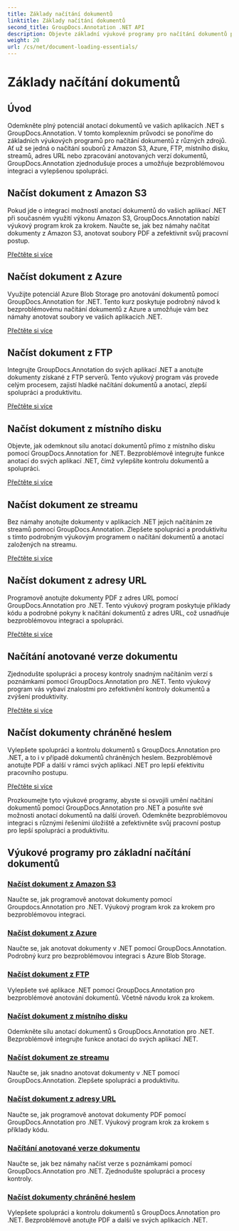 ```yaml
---
title: Základy načítání dokumentů
linktitle: Základy načítání dokumentů
second_title: GroupDocs.Annotation .NET API
description: Objevte základní výukové programy pro načítání dokumentů pomocí GroupDocs.Annotation .NET. Bezproblémová integrace s Amazon S3, Azure, FTP, místním diskem, streamy a dalšími.
weight: 20
url: /cs/net/document-loading-essentials/
---
```


# Základy načítání dokumentů

## Úvod

Odemkněte plný potenciál anotací dokumentů ve vašich aplikacích .NET s GroupDocs.Annotation. V tomto komplexním průvodci se ponoříme do základních výukových programů pro načítání dokumentů z různých zdrojů. Ať už se jedná o načítání souborů z Amazon S3, Azure, FTP, místního disku, streamů, adres URL nebo zpracování anotovaných verzí dokumentů, GroupDocs.Annotation zjednodušuje proces a umožňuje bezproblémovou integraci a vylepšenou spolupráci.

## Načíst dokument z Amazon S3
Pokud jde o integraci možností anotací dokumentů do vašich aplikací .NET při současném využití výkonu Amazon S3, GroupDocs.Annotation nabízí výukový program krok za krokem. Naučte se, jak bez námahy načítat dokumenty z Amazon S3, anotovat soubory PDF a zefektivnit svůj pracovní postup.

[Přečtěte si více](./load-document-from-amazon-s3/)

## Načíst dokument z Azure
Využijte potenciál Azure Blob Storage pro anotování dokumentů pomocí GroupDocs.Annotation for .NET. Tento kurz poskytuje podrobný návod k bezproblémovému načítání dokumentů z Azure a umožňuje vám bez námahy anotovat soubory ve vašich aplikacích .NET.

[Přečtěte si více](./load-document-from-azure/)

## Načíst dokument z FTP
Integrujte GroupDocs.Annotation do svých aplikací .NET a anotujte dokumenty získané z FTP serverů. Tento výukový program vás provede celým procesem, zajistí hladké načítání dokumentů a anotací, zlepší spolupráci a produktivitu.

[Přečtěte si více](./load-document-from-ftp/)

## Načíst dokument z místního disku
Objevte, jak odemknout sílu anotací dokumentů přímo z místního disku pomocí GroupDocs.Annotation for .NET. Bezproblémově integrujte funkce anotací do svých aplikací .NET, čímž vylepšíte kontrolu dokumentů a spolupráci.

[Přečtěte si více](./load-document-from-local-disk/)

## Načíst dokument ze streamu
Bez námahy anotujte dokumenty v aplikacích .NET jejich načítáním ze streamů pomocí GroupDocs.Annotation. Zlepšete spolupráci a produktivitu s tímto podrobným výukovým programem o načítání dokumentů a anotací založených na streamu.

[Přečtěte si více](./load-document-from-stream/)

## Načíst dokument z adresy URL
Programově anotujte dokumenty PDF z adres URL pomocí GroupDocs.Annotation pro .NET. Tento výukový program poskytuje příklady kódu a podrobné pokyny k načítání dokumentů z adres URL, což usnadňuje bezproblémovou integraci a spolupráci.

[Přečtěte si více](./load-document-from-url/)

## Načítání anotované verze dokumentu
Zjednodušte spolupráci a procesy kontroly snadným načítáním verzí s poznámkami pomocí GroupDocs.Annotation pro .NET. Tento výukový program vás vybaví znalostmi pro zefektivnění kontroly dokumentů a zvýšení produktivity.

[Přečtěte si více](./loading-annotated-document-version/)

## Načíst dokumenty chráněné heslem
Vylepšete spolupráci a kontrolu dokumentů s GroupDocs.Annotation pro .NET, a to i v případě dokumentů chráněných heslem. Bezproblémově anotujte PDF a další v rámci svých aplikací .NET pro lepší efektivitu pracovního postupu.

[Přečtěte si více](./load-password-protected-documents/)

Prozkoumejte tyto výukové programy, abyste si osvojili umění načítání dokumentů pomocí GroupDocs.Annotation pro .NET a posuňte své možnosti anotací dokumentů na další úroveň. Odemkněte bezproblémovou integraci s různými řešeními úložiště a zefektivněte svůj pracovní postup pro lepší spolupráci a produktivitu.
## Výukové programy pro základní načítání dokumentů
### [Načíst dokument z Amazon S3](./load-document-from-amazon-s3/)
Naučte se, jak programově anotovat dokumenty pomocí Groupdocs.Annotation pro .NET. Výukový program krok za krokem pro bezproblémovou integraci.
### [Načíst dokument z Azure](./load-document-from-azure/)
Naučte se, jak anotovat dokumenty v .NET pomocí GroupDocs.Annotation. Podrobný kurz pro bezproblémovou integraci s Azure Blob Storage.
### [Načíst dokument z FTP](./load-document-from-ftp/)
Vylepšete své aplikace .NET pomocí GroupDocs.Annotation pro bezproblémové anotování dokumentů. Včetně návodu krok za krokem.
### [Načíst dokument z místního disku](./load-document-from-local-disk/)
Odemkněte sílu anotací dokumentů s GroupDocs.Annotation pro .NET. Bezproblémově integrujte funkce anotací do svých aplikací .NET.
### [Načíst dokument ze streamu](./load-document-from-stream/)
Naučte se, jak snadno anotovat dokumenty v .NET pomocí GroupDocs.Annotation. Zlepšete spolupráci a produktivitu.
### [Načíst dokument z adresy URL](./load-document-from-url/)
Naučte se, jak programově anotovat dokumenty PDF pomocí GroupDocs.Annotation pro .NET. Výukový program krok za krokem s příklady kódu.
### [Načítání anotované verze dokumentu](./loading-annotated-document-version/)
Naučte se, jak bez námahy načíst verze s poznámkami pomocí GroupDocs.Annotation pro .NET. Zjednodušte spolupráci a procesy kontroly.
### [Načíst dokumenty chráněné heslem](./load-password-protected-documents/)
Vylepšete spolupráci a kontrolu dokumentů s GroupDocs.Annotation pro .NET. Bezproblémově anotujte PDF a další ve svých aplikacích .NET.